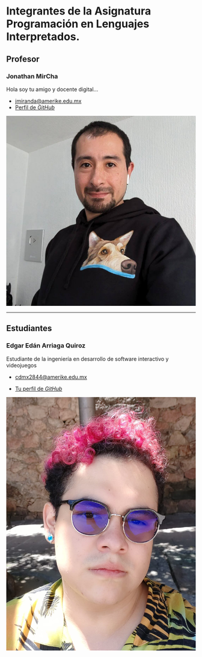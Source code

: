 # Integrantes de la Asignatura Programación en Lenguajes Interpretados.

## Profesor

### Jonathan MirCha

Hola soy tu amigo y docente digital...

- [jmiranda@amerike.edu.mx](jmiranda@amerike.edu.mx)
- [Perfil de _GitHub_](https://github.com/jonmircha)

![Jon](./img/jonmircha.jpg)

---

## Estudiantes

### Edgar Edán Arriaga Quiroz

 

   Estudiante de la ingeniería en desarrollo de software interactivo y videojuegos

 

   - [cdmx2844@amerike.edu.mx](cdmx2844@amerike.edu.mx)

   - [Tu perfil de _GitHub_](https://github.com/RanchQ)

 

   ![Edgar Edán Arriaga Quiroz](https://github.com/RanchQ/programacion/blob/main/Yo.jpeg?raw=true)
